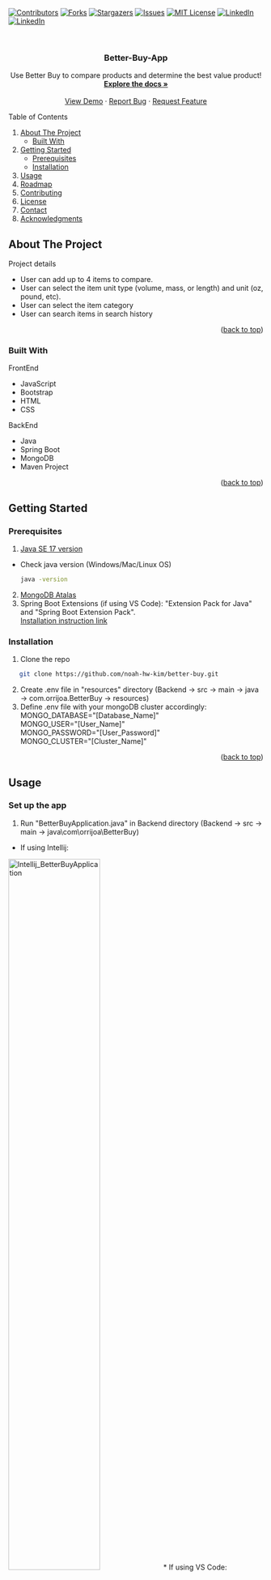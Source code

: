 <!-- Improved compatibility of back to top link: See: https://github.com/othneildrew/Best-README-Template/pull/73 -->
<a name="readme-top"></a>
<!--
*** Thanks for checking out the Best-README-Template. If you have a suggestion
*** that would make this better, please fork the repo and create a pull request
*** or simply open an issue with the tag "enhancement".




<!-- PROJECT SHIELDS -->
<!--
*** I'm using markdown "reference style" links for readability.
*** Reference links are enclosed in brackets [ ] instead of parentheses ( ).
*** See the bottom of this document for the declaration of the reference variables
*** for contributors-url, forks-url, etc. This is an optional, concise syntax you may use.
*** https://www.markdownguide.org/basic-syntax/#reference-style-links
-->
[![Contributors][contributors-shield]][contributors-url]
[![Forks][forks-shield]][forks-url]
[![Stargazers][stars-shield]][stars-url]
[![Issues][issues-shield]][issues-url]
[![MIT License][license-shield]][license-url]
[![LinkedIn][linkedin-shield]][linkedin1-url]
[![LinkedIn][linkedin-shield]][linkedin2-url]



<!-- PROJECT LOGO -->
<br />
<div align="center">
<!--   <a href="https://github.com/noah-hw-kim/better-buy">
    <img src="https://github.com/noah-hw-kim/better-buy/blob/main/Image/BetterBuy_MainPage.png" alt="Main" width="60%" height="60%">
  </a> -->

<h3 align="center">Better-Buy-App</h3>

  <p align="center">
    Use Better Buy to compare products and determine the best value product!
    <br />
    <a href="https://github.com/noah-hw-kim/better-buy"><strong>Explore the docs »</strong></a>
    <br />
    <br />
    <a href="https://github.com/noah-hw-kim/better-buy">View Demo</a>
    ·
    <a href="https://github.com/noah-hw-kim/better-buy/issues">Report Bug</a>
    ·
    <a href="https://github.com/noah-hw-kim/better-buy/issues">Request Feature</a>
  </p>
</div>



<!-- TABLE OF CONTENTS -->

<summary>Table of Contents</summary>
<ol>
  <li>
    <a href="#about-the-project">About The Project</a>
    <ul>
      <li><a href="#built-with">Built With</a></li>
    </ul>
  </li>
  <li>
    <a href="#getting-started">Getting Started</a>
    <ul>
      <li><a href="#prerequisites">Prerequisites</a></li>
      <li><a href="#installation">Installation</a></li>
    </ul>
  </li>
  <li><a href="#usage">Usage</a></li>
  <li><a href="#roadmap">Roadmap</a></li>
  <li><a href="#contributing">Contributing</a></li>
  <li><a href="#license">License</a></li>
  <li><a href="#contact">Contact</a></li>
  <li><a href="#acknowledgments">Acknowledgments</a></li>
</ol>




<!-- ABOUT THE PROJECT -->
## About The Project
Project details
<ul>
  <li>User can add up to 4 items to compare.</li>
  <li>User can select the item unit type (volume, mass, or length) and unit (oz, pound, etc).</li>
  <li>User can select the item category</li>
  <li>User can search items in search history</li>
</ul>

<!-- add up to 4 items and the program shows the product with the better value for the price.
User can search the items compared -->
<!-- Here's a blank template to get started: To avoid retyping too much info. Do a search and replace with your text editor for the following: `noah-hw-kim`, `better-buy`, `twitter_handle`, `linkedin_username`, `email_client`, `email`, `project_title`, `project_description` -->

<p align="right">(<a href="#readme-top">back to top</a>)</p>

### Built With
FrontEnd
<ul>
  <li>JavaScript</li>
  <li>Bootstrap</li>
  <li>HTML</li>
  <li>CSS</li>
</ul>

BackEnd
<ul>
  <li>Java</li>
  <li>Spring Boot</li>
  <li>MongoDB</li>
  <li>Maven Project</li>
</ul>

<p align="right">(<a href="#readme-top">back to top</a>)</p>


<!-- GETTING STARTED -->
## Getting Started

### Prerequisites
1. <a href="https://www.oracle.com/java/technologies/javase/jdk17-archive-downloads.html">Java SE 17 version</a>
* Check java version (Windows/Mac/Linux OS)
  ```sh
  java -version
  ```
  
2. <a href="https://www.mongodb.com/docs/atlas/getting-started/">MongoDB Atalas</a>
3. Spring Boot Extensions (if using VS Code): "Extension Pack for Java" and "Spring Boot Extension Pack". <br>
[Installation instruction link](https://code.visualstudio.com/docs/java/java-spring-boot)

### Installation
1. Clone the repo
```sh
   git clone https://github.com/noah-hw-kim/better-buy.git
   ```

2. Create .env file in "resources" directory (Backend -> src -> main -> java -> com.orrijoa.BetterBuy -> resources)
3. Define .env file with your mongoDB cluster accordingly: <br>
MONGO_DATABASE="[Database_Name]"<br>
MONGO_USER="[User_Name]"<br>
MONGO_PASSWORD="[User_Password]"<br>
MONGO_CLUSTER="[Cluster_Name]"

<!-- 
1. Get a free API Key at [https://example.com](https://example.com)
2. Clone the repo
   ```sh
   git clone https://github.com/noah-hw-kim/better-buy.git
   ```
3. Install NPM packages
   ```sh
   npm install
   ```
4. Enter your API in `config.js`
   ```js
   const API_KEY = 'ENTER YOUR API';
   ``` -->

<p align="right">(<a href="#readme-top">back to top</a>)</p>



<!-- USAGE EXAMPLES -->
## Usage

### Set up the app
1. Run "BetterBuyApplication.java" in Backend directory (Backend -> src -> main -> java\com\orrijoa\BetterBuy)
* If using Intellij:
<img src="https://github.com/noah-hw-kim/better-buy/blob/main/Image/Intellij_BetterBuyApplication.png" alt="Intellij_BetterBuyApplication" width="60%" height="60%">
* If using VS Code:
<img src="https://github.com/noah-hw-kim/better-buy/blob/main/Image/Vscode_BetterBuyApplication.png" alt="Vscode_BetterBuyApplication" width="50%" height="50%">

2. Run live server "main.html" in Frontend directory
<img src="https://github.com/noah-hw-kim/better-buy/blob/main/Image/Vscode_main_html.png" alt="Vscode_main_html" width="50%" height="50%">

### Compare items
1. Fill out a list of items info in main page (Required: Name, Price, Amount, Unity Type, and Unit; Optional: Brand, Store, and Category)
2. 
3. Click 'Compare' button
<img src="https://github.com/noah-hw-kim/better-buy/blob/main/Image/Compare.png" alt="Compare" width="60%" height="60%">

3. See comparison result displayed
<img src="https://github.com/noah-hw-kim/better-buy/blob/main/Image/Compare_result.png" alt="Compare_result" width="60%" height="60%">

### Search items
1. Enter keyword (name, brand, stroe, or category) in the search box next to "Searchy History"
2. Click search icon
<img src="https://github.com/noah-hw-kim/better-buy/blob/main/Image/Search.png" alt="Search" width="60%" height="60%">

3. Search result displayed
<img src="https://github.com/noah-hw-kim/better-buy/blob/main/Image/Search_result.png" alt="Search_result" width="60%" height="60%">


<!-- Use this space to show useful examples of how a project can be used. Additional screenshots, code examples and demos work well in this space. You may also link to more resources.

_For more examples, please refer to the [Documentation](https://example.com)_ -->

<p align="right">(<a href="#readme-top">back to top</a>)</p>



<!-- ROADMAP -->
## Roadmap

- [ ] Prevent user from comparing different unit types. (e.x., length vs volume)
- [ ] Allow wildcard search in Search History
- [ ] Allow section between imperial or metric units (and update base unit accordingly)
- [ ] Update base unit according to the categories selected by user (e.x., current: base unit for mass for all categories = oz --> update: base unit for mass for Meat, Fish and Seafood's = lb, base unit for grains = oz, etc.)
- [ ] Launch iPhone and Android App versions
- [ ] Allow URL link entry and webpage parsing to complete item inputs

See the [open issues](https://github.com/noah-hw-kim/better-buy/issues) for a full list of proposed features (and known issues).

<p align="right">(<a href="#readme-top">back to top</a>)</p>



<!-- CONTRIBUTING -->
## Contributing

Contributions are what make the open source community such an amazing place to learn, inspire, and create. Any contributions you make are **greatly appreciated**.

If you have a suggestion that would make this better, please fork the repo and create a pull request. You can also simply open an issue with the tag "enhancement".
Don't forget to give the project a star! Thanks again!

1. Fork the Project
2. Create your Feature Branch (`git checkout -b feature/AmazingFeature`)
3. Commit your Changes (`git commit -m 'Add some AmazingFeature'`)
4. Push to the Branch (`git push origin feature/AmazingFeature`)
5. Open a Pull Request

<p align="right">(<a href="#readme-top">back to top</a>)</p>



<!-- LICENSE -->
## License

Distributed under the APACHE-2.0 License. See `LICENSE.md` for more information.

<p align="right">(<a href="#readme-top">back to top</a>)</p>



<!-- CONTACT -->
## Contact

Noah (Hyeonwoo) Kim - noah.hw.kim@gmail.com
Lanny Ngo - lannyngo@gmail.com

Project Link: [https://github.com/noah-hw-kim/better-buy](https://github.com/noah-hw-kim/better-buy)

<p align="right">(<a href="#readme-top">back to top</a>)</p>



<!-- ACKNOWLEDGMENTS -->
## Acknowledgments

* QUDT Libraries - [https://github.com/qudt/qudt-public-repo](https://github.com/qudt/qudt-public-repo)

<p align="right">(<a href="#readme-top">back to top</a>)</p>



<!-- MARKDOWN LINKS & IMAGES -->
<!-- https://www.markdownguide.org/basic-syntax/#reference-style-links -->
[contributors-shield]: https://img.shields.io/github/contributors/noah-hw-kim/better-buy.svg?style=for-the-badge
[contributors-url]: https://github.com/noah-hw-kim/better-buy/graphs/contributors
[forks-shield]: https://img.shields.io/github/forks/noah-hw-kim/better-buy.svg?style=for-the-badge
[forks-url]: https://github.com/noah-hw-kim/better-buy/network/members
[stars-shield]: https://img.shields.io/github/stars/noah-hw-kim/better-buy.svg?style=for-the-badge
[stars-url]: https://github.com/noah-hw-kim/better-buy/stargazers
[issues-shield]: https://img.shields.io/github/issues/noah-hw-kim/better-buy.svg?style=for-the-badge
[issues-url]: https://github.com/noah-hw-kim/better-buy/issues
[license-shield]: https://img.shields.io/github/license/noah-hw-kim/better-buy.svg?style=for-the-badge
[license-url]: https://github.com/noah-hw-kim/better-buy/blob/main/LICENSE.md
[linkedin-shield]: https://img.shields.io/badge/-LinkedIn-black.svg?style=for-the-badge&logo=linkedin&colorB=555
[linkedin1-url]: https://linkedin.com/in/noah-hw-kim/
[linkedin2-url]: https://linkedin.com/in/ngolanny/
[product-screenshot]: https://github.com/noah-hw-kim/better-buy/blob/main/Image/BetterBuy_MainPage.png

